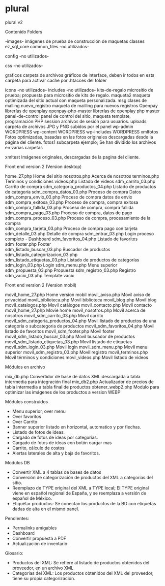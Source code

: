 # plural
plural v2


Contenido Folders


-images-			imágenes de prueba de construcción de maquetas
classes			ez_sql_core
common_files		-no utilizados-

config			-no utilizados-

css			-no utilizados-

graficos			carpeta de archivos gráficos de interface, deben ir todos en esta carpeta para activar cache por .htacces del folder

icons			-no utilizados-
includes			-no utilizados-
kits-de-regalo		micrositio de prueba; propuesta para micrositio de kits de regalo.
maqueta2			maqueta optimizada del sitio actual con maqueta personalizada.
msg			clases de malling
nuevo_registro		maqueta de mailling para nuevos registros
Openpay			librerías de openplay
openpay-php-master	librerías de openplay php master
panel-de-control		panel de control del sitio, maqueta template, programación PHP
session			archivos de sesión para usuarios.
uploads			carpeta de archivos JPG y PNG subidos por el panel
wp-admin			WORDPRESS
wp-content		WORDPRESS
wp-includes		WORDPRESS
xmlfotos			Fotos optimizadas, basadas en las fotos originales descargadas desde la página del cliente.
	fotos1		subcarpeta ejemplo; Se han dividido los archivos en varias carpetas

xmltest			Imágenes originales, descargadas de la pagina del cliente.




Front end version 2 (Version desktop)


home_27.php				Home del sitio
nosotros.php				Acerca de nosotros
terminos.php				Terminos y condiciones
videos.php				Listado de videos
sdm_carrito_03.php			Carrito de compra
sdm_categoria_productos_04.php		Listado de productos de categoría
sdm_compra_datos_03.php			Proceso de compra Datos
sdm_compra_envio_03.php			Proceso de compra datos de envio
sdm_compra_exitosa_03.php			Proceso de compra, compra exitosa
sdm_compra_fallida_03.php			Proceso de compra, compra fallida
sdm_compra_pago_03.php			Proceso de compra, datos de pago
sdm_compra_proceso_03.php			Proceso de compra, procesamiento de la compra	
sdm_compra_tarjeta_03.php			Proceso de compra pago con tarjeta
sdm_detalle_03.php			Detalle de compra
sdm_entrar_03.php			Login proceso completo - Dashboard
sdm_favoritos_04.php			Listado de favoritos
sdm_footer.php				Footer				
sdm_listado_buscar_03.php			Buscador de productos
sdm_listado_categorizacion_03.php		
sdm_listado_etiquetas_03.php		Listado de productos de categorías
sdm_login_03.php				Login
sdm_menu.php				Menu superior
sdm_propuesta_03.php			Propuesta
sdm_registro_03.php			Registro		
sdm_vacio_03.php				Template vacio 





Front end version 2 (Version mobil)

movil_home_27.php			Home version mobil
movil_aviso.php				Movil aviso de privacidad
movil_biblioteca.php			Movil biblioteca
movil_blog.php				Movil blog
movil_catalogos.php			Movil catálogos	
movil_contacto.php			Movil contacto
movil_home_27.php			Movie home
movil_nosotros.php			Movil acerca de nosotros
movil_sdm_carrito_03.php			Movil carrito
movil_sdm_categoria_productos_04.php	Movil listado de productos de una categoría o subcategoria de productos
movil_sdm_favoritos_04.php		Movil listado de favoritos
movil_sdm_footer.php			Movil footer
movil_sdm_listado_buscar_03.php		Movil buscador de productos
movil_sdm_listado_etiquetas_03.php	Movil listado de etiquetas
movil_sdm_login_03.php			Movil login
movil_sdm_menu.php			Movil menu superior
movil_sdm_registro_03.php			Movil registro
movil_terminos.php			Movil términos y condiciones
movil_videos.php				Movil listado de videos





Módulos en archivo

mix_db.php 		Convertidor de base de datos XML descargada a tabla intermedia para integración final
mix_db2.php		Actualizador de precios de tabla intermedia a tabla final de productos
obtener_webp2.php	Modulo para optimizar las imágenes de los productos a version WEBP




Módulos construidos

- Menu superior, over menu
- Over favoritos
- Over Carrito
- Banner superior listado en horizontal, automatico y por flechas.
- Listado de fotos de ideas.
- Cargado de fotos de ideas por categorías.
- Cargado de fotos de ideas con botón cargar mas
- Carrito, cálculo de costos
- Alertas laterales de alta y baja de favoritos.



Modulos DB

- Convertir XML a 4 tablas de bases de datos
- Conversión de categorización de productos del XML a categorías del sitio.
- Reemplazo de TYPE original del XML a TYPE local; El TYPE original viene en español regional de España, y se reemplaza a versión de español de México.
- Etiquétar productos: Se conectan los productos de la BD con etiquetas dadas de alta en el mismo panel.



Pendientes:
- Permalinks amigables
- Dashboard
- Convertir propuesta a PDF
- Actualización de inventario





Glosario:

- Productos del XML: Se refiere al listado de productos obtenidos del proveedor, en un archivo XML
- Categorias del XML: Los productos obtenidos del XML del proveedor, tiene su propia categorización.





